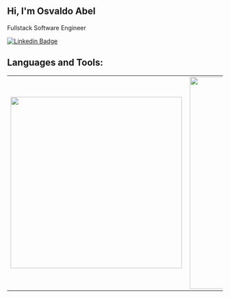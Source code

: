 ## Hi, I'm Osvaldo Abel

Fullstack Software Engineer

[![Linkedin Badge](https://img.shields.io/badge/-LinkedIn-blue?style=for-the-badge&logo=Linkedin&logoColor=white)](https://www.linkedin.com/in/osvaldo-abel-1767112b//)

## Languages and Tools:

<center>
<table>
    <tr>
        <td><img width="400px" align="left" src="https://github-readme-stats.vercel.app/api/top-langs/?username=osvaldoabel&hide=HTML,%20javascript,php&layout=compact&theme=buefy" /></td>
        <td><img width="495px" align="left" src="https://github-readme-stats.vercel.app/api?username=osvaldoabel&theme=buefy"/></td>
    </tr>   
</table>
</center>  
